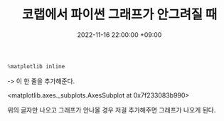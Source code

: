 ﻿---
title : 코랩에서 파이썬 그래프가 안그려질 때
date : 2022-11-16 22:00:00 +09:00
categories : [파이썬, 오류]
tags : [파이썬 그래프, 오류, 코랩] 
---

```python
%matplotlib inline
```
-> 이 한 줄을 추가해준다.

<matplotlib.axes._subplots.AxesSubplot at 0x7f233083b990>

위의 글자만 나오고 그래프가 안나올 경우 저걸 추가해주면 그래프가 나오게 된다.

